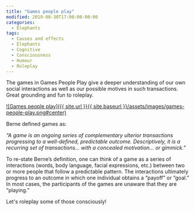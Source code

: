 ```yaml
---
title: "Games people play"
modified: 2019-08-30T17:00:00-00:00
categories:
  - Elephants
tags:
  - Causes and effects
  - Elephants
  - Cognitive
  - Consciousness
  - Humour
  - Roleplay
---
```


The games in Games People Play give a deeper understanding of our own social interactions as well as our possible motives in such transactions. Great grounding and fun to roleplay.

[![Games people play]({{ site.url }}{{ site.baseurl }}/assets/images/games-people-play.png#center)](https://archive.org/details/gamespeopleplay000bern)

Berne defined games as:

_“A game is an ongoing series of complementary ulterior transactions progressing to a well-defined, predictable outcome. Descriptively, it is a recurring set of transactions… with a concealed motivation… or gimmick.”_

To re-state Berne’s definition, one can think of a game as a series of interactions (words, body language, facial expressions, etc.) between two or more people that follow a predictable pattern. The interactions ultimately progress to an outcome in which one individual obtains a “payoff” or “goal.” In most cases, the participants of the games are unaware that they are “playing.”

Let's roleplay some of those consciously! 

